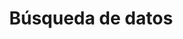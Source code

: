 ---
title: Búsqueda de datos
description: Datos del Uruguay en SIBuy
layout: occurrence
permalink: /occurrence/search
lang-ref: occurrence/search
---